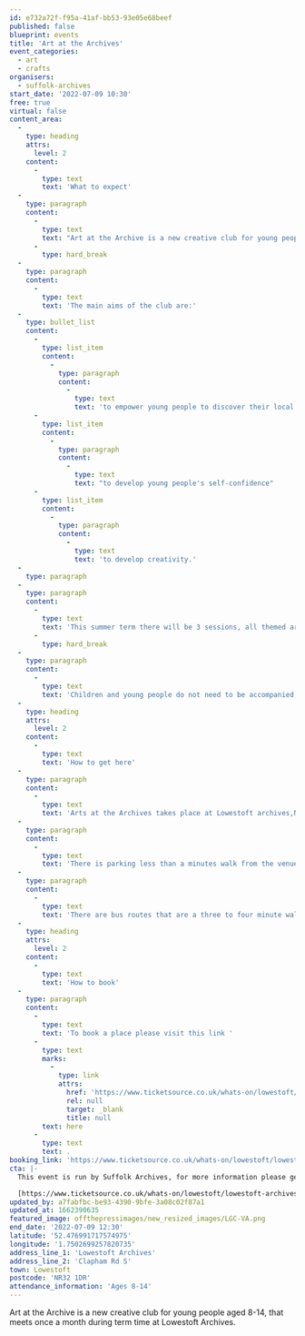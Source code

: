```yaml
---
id: e732a72f-f95a-41af-bb53-93e05e68beef
published: false
blueprint: events
title: 'Art at the Archives'
event_categories:
  - art
  - crafts
organisers:
  - suffolk-archives
start_date: '2022-07-09 10:30'
free: true
virtual: false
content_area:
  -
    type: heading
    attrs:
      level: 2
    content:
      -
        type: text
        text: 'What to expect'
  -
    type: paragraph
    content:
      -
        type: text
        text: "Art at the Archive is a new creative club for young people aged 8-14, that meets once a month during term-time at Lowestoft Archives. Each month explore a different aspect of local heritage, then get inspired to design, make or create something!\_"
      -
        type: hard_break
  -
    type: paragraph
    content:
      -
        type: text
        text: 'The main aims of the club are:'
  -
    type: bullet_list
    content:
      -
        type: list_item
        content:
          -
            type: paragraph
            content:
              -
                type: text
                text: 'to empower young people to discover their local heritage for themselves'
      -
        type: list_item
        content:
          -
            type: paragraph
            content:
              -
                type: text
                text: "to develop young people's self-confidence"
      -
        type: list_item
        content:
          -
            type: paragraph
            content:
              -
                type: text
                text: 'to develop creativity.'
  -
    type: paragraph
  -
    type: paragraph
    content:
      -
        type: text
        text: 'This summer term there will be 3 sessions, all themed around ‘seaside’. There will also be the opportunity to use the club sessions to work towards an Arts Award at ‘Discover’ level.'
      -
        type: hard_break
  -
    type: paragraph
    content:
      -
        type: text
        text: 'Children and young people do not need to be accompanied, but adults are welcome to stay to support a young person.'
  -
    type: heading
    attrs:
      level: 2
    content:
      -
        type: text
        text: 'How to get here'
  -
    type: paragraph
    content:
      -
        type: text
        text: 'Arts at the Archives takes place at Lowestoft archives,NR32 1DR.'
  -
    type: paragraph
    content:
      -
        type: text
        text: 'There is parking less than a minutes walk from the venue.'
  -
    type: paragraph
    content:
      -
        type: text
        text: 'There are bus routes that are a three to four minute walk from the venue.'
  -
    type: heading
    attrs:
      level: 2
    content:
      -
        type: text
        text: 'How to book'
  -
    type: paragraph
    content:
      -
        type: text
        text: 'To book a place please visit this link '
      -
        type: text
        marks:
          -
            type: link
            attrs:
              href: 'https://www.ticketsource.co.uk/whats-on/lowestoft/lowestoft-archives/arts-at-the-archives/2022-05-14/10:30/t-nokkjdx'
              rel: null
              target: _blank
              title: null
        text: here
      -
        type: text
        text: .
booking_link: 'https://www.ticketsource.co.uk/whats-on/lowestoft/lowestoft-archives/arts-at-the-archives/2022-05-14/10:30/t-nokkjdx'
cta: |-
  This event is run by Suffolk Archives, for more information please get in touch via:

  [https://www.ticketsource.co.uk/whats-on/lowestoft/lowestoft-archives/arts-at-the-archives/2022-05-14/10:30/t-nokkjdx](https://www.ticketsource.co.uk/whats-on/lowestoft/lowestoft-archives/arts-at-the-archives/2022-05-14/10:30/t-nokkjdx)
updated_by: a7fabfbc-be93-4390-9bfe-3a08c02f87a1
updated_at: 1662390635
featured_image: offthepressimages/new_resized_images/LGC-VA.png
end_date: '2022-07-09 12:30'
latitude: '52.476991717574975'
longitude: '1.7502699257820735'
address_line_1: 'Lowestoft Archives'
address_line_2: 'Clapham Rd S'
town: Lowestoft
postcode: 'NR32 1DR'
attendance_information: 'Ages 8-14'
---
```

Art at the Archive is a new creative club for young people aged 8-14, that meets once a month during term time at Lowestoft Archives.